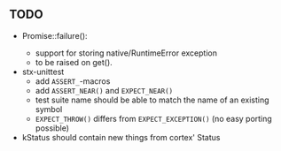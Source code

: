 ## TODO

- Promise<T>::failure():
  - support for storing native/RuntimeError exception
  - to be raised on get().
- stx-unittest
  - add `ASSERT_`-macros
  - add `ASSERT_NEAR()` and `EXPECT_NEAR()`
  - test suite name should be able to match the name of an existing symbol
  - `EXPECT_THROW()` differs from `EXPECT_EXCEPTION()` (no easy porting possible)
- kStatus should contain new things from cortex' Status
